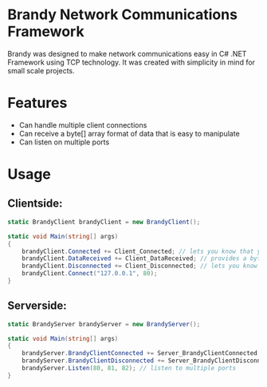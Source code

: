 # Brandy Network Communications Framework
Brandy was designed to make network communications easy in C# .NET Framework using TCP technology. It was created with simplicity in mind for small scale projects.

# Features
* Can handle multiple client connections
* Can receive a byte[] array format of data that is easy to manipulate
* Can listen on multiple ports

# Usage
## Clientside: 
```c#
static BrandyClient brandyClient = new BrandyClient();

static void Main(string[] args)
{
	brandyClient.Connected += Client_Connected; // lets you know that you have connected
	brandyClient.DataReceived += Client_DataReceived; // provides a byte array as data received
	brandyClient.Disconnected += Client_Disconnected; // lets you know that you have disconnected
	brandyClient.Connect("127.0.0.1", 80);
}
```

## Serverside: 
```c#
static BrandyServer brandyServer = new BrandyServer();

static void Main(string[] args)
{
	brandyServer.BrandyClientConnected += Server_BrandyClientConnected; // lets you know that a client has connected
	brandyServer.BrandyClientDisconnected += Server_BrandyClientDisconnected; // lets you know that a client has disconnected
	brandyServer.Listen(80, 81, 82); // listen to multiple ports
}
```